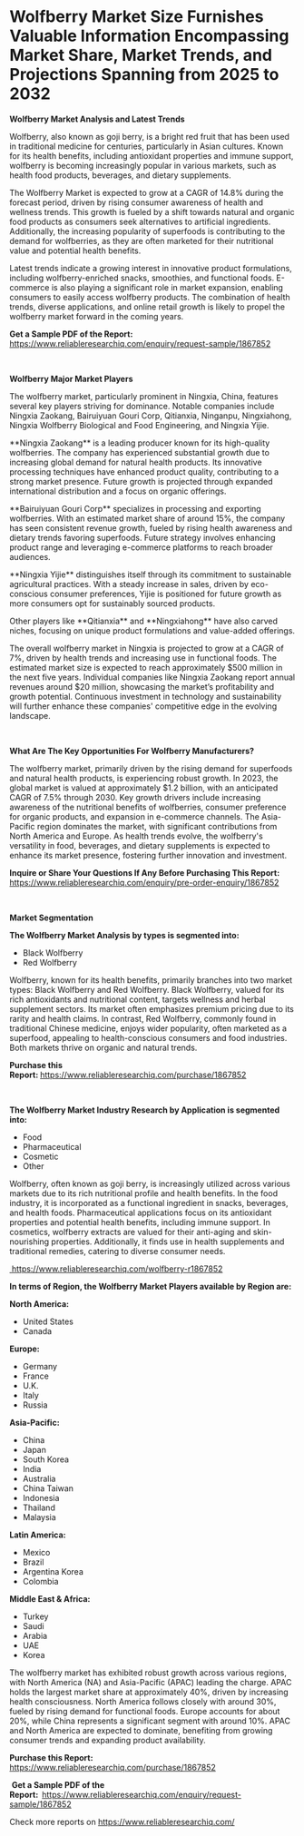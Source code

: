 <p><h1>Wolfberry Market Size Furnishes Valuable Information Encompassing Market Share, Market Trends, and Projections Spanning from 2025 to 2032</h1></p><p><strong>Wolfberry Market Analysis and Latest Trends</strong></p>
<p><p>Wolfberry, also known as goji berry, is a bright red fruit that has been used in traditional medicine for centuries, particularly in Asian cultures. Known for its health benefits, including antioxidant properties and immune support, wolfberry is becoming increasingly popular in various markets, such as health food products, beverages, and dietary supplements.</p><p>The Wolfberry Market is expected to grow at a CAGR of 14.8% during the forecast period, driven by rising consumer awareness of health and wellness trends. This growth is fueled by a shift towards natural and organic food products as consumers seek alternatives to artificial ingredients. Additionally, the increasing popularity of superfoods is contributing to the demand for wolfberries, as they are often marketed for their nutritional value and potential health benefits.</p><p>Latest trends indicate a growing interest in innovative product formulations, including wolfberry-enriched snacks, smoothies, and functional foods. E-commerce is also playing a significant role in market expansion, enabling consumers to easily access wolfberry products. The combination of health trends, diverse applications, and online retail growth is likely to propel the wolfberry market forward in the coming years.</p></p>
<p><strong>Get a Sample PDF of the Report:&nbsp;</strong> <a href="https://www.reliableresearchiq.com/enquiry/request-sample/1867852?utm_campaign=3282&utm_medium=2&utm_source=Github&utm_content=ia&utm_term=07042025&utm_id=wolfberry">https://www.reliableresearchiq.com/enquiry/request-sample/1867852</a></p>
<p>&nbsp;</p>
<p><strong>Wolfberry Major Market Players</strong></p>
<p><p>The wolfberry market, particularly prominent in Ningxia, China, features several key players striving for dominance. Notable companies include Ningxia Zaokang, Bairuiyuan Gouri Corp, Qitianxia, Ninganpu, Ningxiahong, Ningxia Wolfberry Biological and Food Engineering, and Ningxia Yijie.</p><p>**Ningxia Zaokang** is a leading producer known for its high-quality wolfberries. The company has experienced substantial growth due to increasing global demand for natural health products. Its innovative processing techniques have enhanced product quality, contributing to a strong market presence. Future growth is projected through expanded international distribution and a focus on organic offerings.</p><p>**Bairuiyuan Gouri Corp** specializes in processing and exporting wolfberries. With an estimated market share of around 15%, the company has seen consistent revenue growth, fueled by rising health awareness and dietary trends favoring superfoods. Future strategy involves enhancing product range and leveraging e-commerce platforms to reach broader audiences.</p><p>**Ningxia Yijie** distinguishes itself through its commitment to sustainable agricultural practices. With a steady increase in sales, driven by eco-conscious consumer preferences, Yijie is positioned for future growth as more consumers opt for sustainably sourced products.</p><p>Other players like **Qitianxia** and **Ningxiahong** have also carved niches, focusing on unique product formulations and value-added offerings. </p><p>The overall wolfberry market in Ningxia is projected to grow at a CAGR of 7%, driven by health trends and increasing use in functional foods. The estimated market size is expected to reach approximately $500 million in the next five years. Individual companies like Ningxia Zaokang report annual revenues around $20 million, showcasing the market’s profitability and growth potential. Continuous investment in technology and sustainability will further enhance these companies' competitive edge in the evolving landscape.</p></p>
<p>&nbsp;</p>
<p><strong>What Are The Key Opportunities For Wolfberry Manufacturers?</strong></p>
<p><p>The wolfberry market, primarily driven by the rising demand for superfoods and natural health products, is experiencing robust growth. In 2023, the global market is valued at approximately $1.2 billion, with an anticipated CAGR of 7.5% through 2030. Key growth drivers include increasing awareness of the nutritional benefits of wolfberries, consumer preference for organic products, and expansion in e-commerce channels. The Asia-Pacific region dominates the market, with significant contributions from North America and Europe. As health trends evolve, the wolfberry's versatility in food, beverages, and dietary supplements is expected to enhance its market presence, fostering further innovation and investment.</p></p>
<p><strong>Inquire or Share Your Questions If Any Before Purchasing This Report:</strong> <a href="https://www.reliableresearchiq.com/enquiry/pre-order-enquiry/1867852?utm_campaign=3282&utm_medium=2&utm_source=Github&utm_content=ia&utm_term=07042025&utm_id=wolfberry">https://www.reliableresearchiq.com/enquiry/pre-order-enquiry/1867852</a></p>
<p>&nbsp;</p>
<p><strong>Market Segmentation</strong></p>
<p><strong>The Wolfberry Market Analysis by types is segmented into:</strong></p>
<p><ul><li>Black Wolfberry</li><li>Red Wolfberry</li></ul></p>
<p><p>Wolfberry, known for its health benefits, primarily branches into two market types: Black Wolfberry and Red Wolfberry. Black Wolfberry, valued for its rich antioxidants and nutritional content, targets wellness and herbal supplement sectors. Its market often emphasizes premium pricing due to its rarity and health claims. In contrast, Red Wolfberry, commonly found in traditional Chinese medicine, enjoys wider popularity, often marketed as a superfood, appealing to health-conscious consumers and food industries. Both markets thrive on organic and natural trends.</p></p>
<p><strong>Purchase this Report:&nbsp;</strong><a href="https://www.reliableresearchiq.com/purchase/1867852?utm_campaign=3282&utm_medium=2&utm_source=Github&utm_content=ia&utm_term=07042025&utm_id=wolfberry">https://www.reliableresearchiq.com/purchase/1867852</a></p>
<p>&nbsp;</p>
<p><strong>The Wolfberry Market Industry Research by Application is segmented into:</strong></p>
<p><ul><li>Food</li><li>Pharmaceutical</li><li>Cosmetic</li><li>Other</li></ul></p>
<p><p>Wolfberry, often known as goji berry, is increasingly utilized across various markets due to its rich nutritional profile and health benefits. In the food industry, it is incorporated as a functional ingredient in snacks, beverages, and health foods. Pharmaceutical applications focus on its antioxidant properties and potential health benefits, including immune support. In cosmetics, wolfberry extracts are valued for their anti-aging and skin-nourishing properties. Additionally, it finds use in health supplements and traditional remedies, catering to diverse consumer needs.</p></p>
<p><a href="https://www.reliableresearchiq.com/wolfberry-r1867852?utm_campaign=3282&utm_medium=2&utm_source=Github&utm_content=ia&utm_term=07042025&utm_id=wolfberry">&nbsp;https://www.reliableresearchiq.com/wolfberry-r1867852</a></p>
<p><strong>In terms of Region, the Wolfberry Market Players available by Region are:</strong></p>
<p>
    <p> <strong> North America: </strong>
        <ul>
            <li>United States</li>
            <li>Canada</li>
        </ul>
        </p> 
    <p> <strong> Europe: </strong>
        <ul>
            <li>Germany</li>
            <li>France</li>
            <li>U.K.</li>
            <li>Italy</li>
            <li>Russia</li>
        </ul>
        </p> 
    <p> <strong> Asia-Pacific: </strong>
        <ul>
            <li>China</li>
            <li>Japan</li>
            <li>South Korea</li>
            <li>India</li>
            <li>Australia</li>
            <li>China Taiwan</li>
            <li>Indonesia</li>
            <li>Thailand</li>
            <li>Malaysia</li>
        </ul>
        </p> 
    <p> <strong> Latin America: </strong>
        <ul>
            <li>Mexico</li>
            <li>Brazil</li>
            <li>Argentina Korea</li>
            <li>Colombia</li>
        </ul>
        </p> 
    <p> <strong> Middle East & Africa: </strong>
        <ul>
            <li>Turkey</li>
            <li>Saudi</li>
            <li>Arabia</li>
            <li>UAE</li>
            <li>Korea</li>
        </ul>
    </p>
    </p>
<p><p>The wolfberry market has exhibited robust growth across various regions, with North America (NA) and Asia-Pacific (APAC) leading the charge. APAC holds the largest market share at approximately 40%, driven by increasing health consciousness. North America follows closely with around 30%, fueled by rising demand for functional foods. Europe accounts for about 20%, while China represents a significant segment with around 10%. APAC and North America are expected to dominate, benefiting from growing consumer trends and expanding product availability.</p></p>
<p><strong>Purchase this Report: </strong><a href="https://www.reliableresearchiq.com/purchase/1867852?utm_campaign=3282&utm_medium=2&utm_source=Github&utm_content=ia&utm_term=07042025&utm_id=wolfberry">https://www.reliableresearchiq.com/purchase/1867852</a></p>
<p>&nbsp;<strong>Get a Sample PDF of the Report:&nbsp;&nbsp;</strong><a href="https://www.reliableresearchiq.com/enquiry/request-sample/1867852?utm_campaign=3282&utm_medium=2&utm_source=Github&utm_content=ia&utm_term=07042025&utm_id=wolfberry">https://www.reliableresearchiq.com/enquiry/request-sample/1867852</a></p>
<p><strong></strong></p>
<p>Check more reports on <a href="https://www.reliableresearchiq.com/?utm_campaign=3282&utm_medium=2&utm_source=Github&utm_content=ia&utm_term=07042025&utm_id=wolfberry">https://www.reliableresearchiq.com/</a></p>